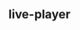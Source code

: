 ## live-player

<!-- UTSCOMJSON.live-player.description -->

<!-- UTSCOMJSON.live-player.compatibility -->

<!-- UTSCOMJSON.live-player.attribute -->

<!-- UTSCOMJSON.live-player.event -->

<!-- UTSCOMJSON.live-player.component_type -->

<!-- UTSCOMJSON.live-player.children -->

<!-- UTSCOMJSON.live-player.example -->

<!-- UTSCOMJSON.live-player.reference -->


